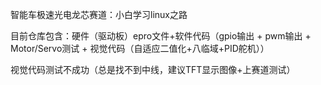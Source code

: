 智能车极速光电龙芯赛道：小白学习linux之路

目前仓库包含：硬件（驱动板）epro文件+软件代码（gpio输出 + pwm输出 + Motor/Servo测试 + 视觉代码（自适应二值化+八临域+PID舵机））

视觉代码测试不成功（总是找不到中线，建议TFT显示图像+上赛道测试）
